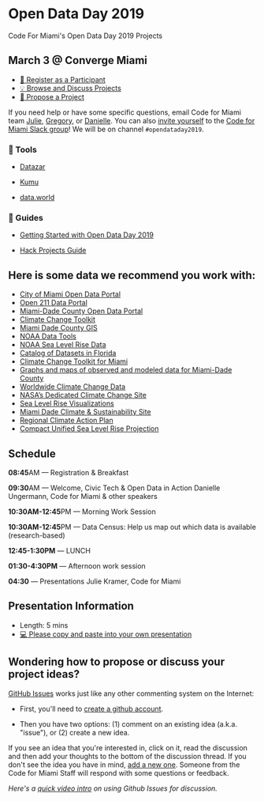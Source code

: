 # Open Data Day 2019
Code For Miami's Open Data Day 2019 Projects

## March 3 @ Converge Miami

- [:rocket: Register as a Participant](https://www.eventbrite.com/e/international-open-data-day-2019-tickets-56708370262?aff=ebdssbdestsearch)
- [:bulb: Browse and Discuss Projects](https://github.com/Code-for-Miami/OpenDataDay2019/issues)
- [:star2: Propose a Project](https://github.com/Code-for-Miami/OpenDataDay2019/issues/new)

If you need help or have some specific questions, email Code for Miami team [Julie](mailto:juliekramer@codeforamerica.org), [Gregory](mailto:work@higregory.com), or [Danielle](mailto:dungermann@codeforamerica.org). You can also [invite yourself](http://cfm-invite.herokuapp.com) to the [Code for Miami Slack group](http://codeformiami.slack.com)! We will be on channel `#opendataday2019`.

### :wrench: Tools
* [Datazar](https://www.datazar.com)

* [Kumu](http://kumu.io)

* [data.world](http://data.world)


### :book: Guides

* [Getting Started with Open Data Day 2019](https://docs.google.com/document/d/1GnHgqcp_uCoGVXs1nHjqZ3WbMSLqb5lEBmZ9LbDzMNU/edit?usp=sharing)

* [Hack Projects Guide](https://github.com/Code-for-Miami/OpenDataDay2018/blob/master/guides/Hack.md)

## Here is some data we recommend you work with:

 * [City of Miami Open Data Portal](https://data.miamigov.com/)
 * [Open 211 Data Portal](http://miami.open.211.developer.adopta.agency/)
 * [Miami-Dade County Open Data Portal](https://opendata.miamidade.gov/)
 * [Climate Change Toolkit](https://toolkit.climate.gov/)
 * [Miami Dade County GIS](http://gis-mdc.opendata.arcgis.com/)
 * [NOAA Data Tools](https://www.ncdc.noaa.gov/cdo-web/datatools)
 * [NOAA Sea Level Rise Data](https://coast.noaa.gov/digitalcoast/tools/slr)
 * [Catalog of Datasets in Florida](https://catalog.data.gov/dataset?tags=florida)
 * [Climate Change Toolkit for Miami](https://toolkit.climate.gov/climate-explorer2/location.php?county=Miami-Dade+County&city=Miami,%20FL&fips=12086&lat=25.7616798&lon=-80.19179020000001)
 * [Graphs and maps of observed and modeled data for Miami-Dade County](https://toolkit.climate.gov/climate-explorer2/location.php?county=Miami-Dade+County&city=Miami,%20FL&fips=12086&lat=25.7616798&lon=-80.19179020000001)
 * [Worldwide Climate Change Data](http://data.worldbank.org/topic/climate-change)
 * [NASA’s Dedicated Climate Change Site](https://climate.nasa.gov/)
 * [Sea Level Rise Visualizations](http://sealevel.climatecentral.org/)
 * [Miami Dade Climate & Sustainability Site](http://www.miamidade.gov/green/)
 * [Regional Climate Action Plan](http://www.southeastfloridaclimatecompact.org//wp-content/uploads/2014/09/regional-climate-action-plan-final-ada-compliant.pdf)
 * [Compact Unified Sea Level Rise Projection](http://www.southeastfloridaclimatecompact.org/wp-content/uploads/2015/10/2015-Compact-Unified-Sea-Level-Rise-Projection.pdf)


## Schedule

**08:45**AM — Registration & Breakfast 

**09:30**AM — Welcome, Civic Tech & Open Data in Action
Danielle Ungermann, Code for Miami & other speakers

**10:30AM-12:45**PM — Morning Work Session

**10:30AM-12:45**PM — Data Census: Help us map out which data is available (research-based)

**12:45-1:30PM** — LUNCH

**01:30-4:30PM** — Afternoon work session

**04:30** — Presentations
Julie Kramer, Code for Miami



## Presentation Information

- Length: 5 mins
- [:computer: Please copy and paste into your own presentation](https://docs.google.com/presentation/d/1IKsq7ibQmzMiYRsv_AFuXrhgaLqNDfM-bFfxpRSY-aE/edit?usp=sharing)

## Wondering how to propose or discuss your project ideas?

[GitHub Issues](https://guides.github.com/features/issues/) works just like any other commenting system on the Internet:


- First, you'll need to [create a github account](https://github.com/join).

- Then you have two options: (1) comment on an existing idea (a.k.a. "issue"), or (2) create a new idea.

If you see an idea that you're interested in, click on it, read the discussion and then add your thoughts to the bottom of the discussion thread. If you don't see the idea you have in mind, [add a new one](https://github.com/Code-for-Miami/OpenDataDay2018/issues/new). Someone from the Code for Miami Staff will respond with some questions or feedback.

*Here's a [quick video intro](https://www.youtube.com/watch?v=KlrJVSJRUN4) on using Github Issues for discussion.*
